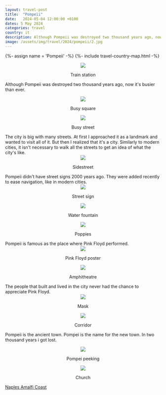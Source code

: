 ```yaml
---
layout: travel-post
title:  "Pompeii"
date:   2024-05-04 12:00:00 +0100
dates: 5 May 2024
categories: travel
country: it
description: Although Pompeii was destroyed two thousand years ago, now it's busier than ever.
image: /assets/img/travel/2024/pompeii/2.jpg
---
```


{%- assign name = 'Pompeii' -%}
{%- include travel-country-map.html -%}

<center>
    <img src="/assets/img/travel/2024/pompeii/1.jpg" />
    <p class="image-label">Train station</p>
</center>

Although Pompeii was destroyed two thousand years ago, now it's busier than ever.
<center>
    <img src="/assets/img/travel/2024/pompeii/13.jpg" />
    <p class="image-label">Busy square</p>
</center>
<center>
    <img src="/assets/img/travel/2024/pompeii/3.jpg" />
    <p class="image-label">Busy street</p>
</center>
The city is big with many streets. At first I approached it as a landmark and wanted to visit all of it. But then I realized that it's a city. Similarly to modern cities, it isn't necessary to walk all the streets to get an idea of what the city's like.
<center>
    <img src="/assets/img/travel/2024/pompeii/4.jpg" />
    <p class="image-label">Sidestreet</p>
</center>
Pompeii didn't have street signs 2000 years ago. They were added recently to ease navigation, like in modern cities. 
<center>
    <img src="/assets/img/travel/2024/pompeii/5.jpg" />
    <p class="image-label">Street sign</p>
</center>
<center>
    <img src="/assets/img/travel/2024/pompeii/6.jpg" />
    <p class="image-label">Water fountain</p>
</center>
<center>
    <img src="/assets/img/travel/2024/pompeii/2.jpg" />
    <p class="image-label">Poppies</p>
</center>
Pompeii is famous as the place where Pink Floyd performed.
<center>
    <img src="/assets/img/travel/2024/pompeii/8.jpg" />
    <p class="image-label">Pink Floyd poster</p>
</center>
<center>
    <img src="/assets/img/travel/2024/pompeii/7.jpg" />
    <p class="image-label">Amphitheatre</p>
</center>
The people that built and lived in the city never had the chance to appreciate Pink Floyd.
<center>
    <img src="/assets/img/travel/2024/pompeii/9.jpg" />
    <p class="image-label">Mask</p>
</center>
<center>
    <img src="/assets/img/travel/2024/pompeii/10.jpg" />
    <p class="image-label">Corridor</p>
</center>

Pompeii is the ancient town. Pompei is the name for the new town. In two thousand years i got lost.
<center>
    <img src="/assets/img/travel/2024/pompeii/11.jpg" />
    <p class="image-label">Pompei peeking</p>
</center>
<center>
    <img src="/assets/img/travel/2024/pompeii/12.jpg" />
    <p class="image-label">Church</p>
</center>


<a class="prev" href="/travel/2024/naples">
    Naples
</a>

<a class="next" href="/travel/2024/amalfi">
    Amalfi Coast
</a>

